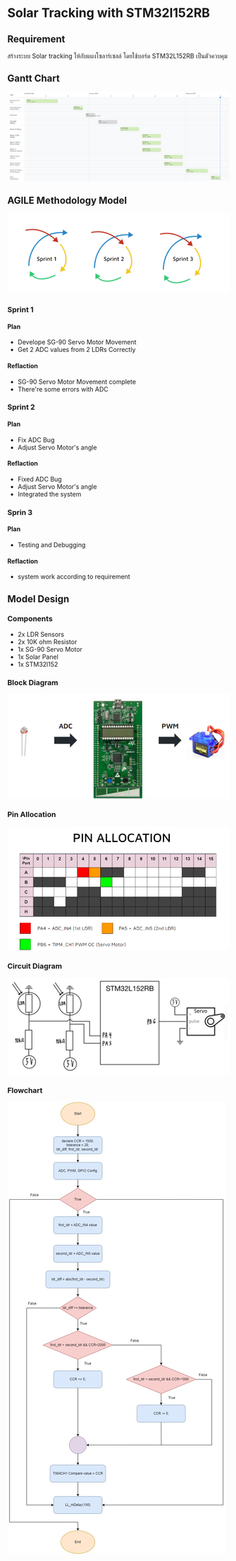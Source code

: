 # Solar Tracking with STM32l152RB

## Requirement
สร้างระบบ Solar tracking ให้กับแผงโซลาร์เซลล์ โดยใช้บอร์ด STM32L152RB เป็นตัวควบคุม

## Gantt Chart
![gantt-chart](https://github.com/PotatoBooks/2565-CPE311-PGBM/blob/main/gantt_chart.png)

## AGILE Methodology Model
![agile](https://github.com/PotatoBooks/2565-CPE311-PGBM/blob/main/agile-methodology.png)

### Sprint 1
#### Plan
* Develope SG-90 Servo Motor Movement
* Get 2 ADC values from 2 LDRs Correctly
#### Reflaction
* SG-90 Servo Motor Movement complete
* There're some errors with ADC

### Sprint 2
#### Plan
* Fix ADC Bug
* Adjust Servo Motor's angle
#### Reflaction
* Fixed ADC Bug
* Adjust Servo Motor's angle
* Integrated the system

### Sprin 3
#### Plan
* Testing and Debugging 
#### Reflaction
* system work according to requirement

## Model Design

### Components
* 2x LDR Sensors
* 2x 10K ohm Resistor
* 1x SG-90 Servo Motor
* 1x Solar Panel
* 1x STM32l152

### Block Diagram
![block-diagram](https://github.com/PotatoBooks/2565-CPE311-PGBM/blob/main/block-diagram.png)

### Pin Allocation
![pin-allo](https://github.com/PotatoBooks/2565-CPE311-PGBM/blob/main/pin-allowcation.png)

### Circuit Diagram
![circuit-diagram](https://github.com/PotatoBooks/2565-CPE311-PGBM/blob/main/CircuitDiagram.png)

### Flowchart
![flowchart](https://github.com/PotatoBooks/2565-CPE311-PGBM/blob/main/Solar%20Tracking%20Flowchart.jpg)
